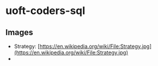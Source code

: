 # uoft-coders-sql

## Images

- Strategy: [https://en.wikipedia.org/wiki/File:Strategy.jpg](https://en.wikipedia.org/wiki/File:Strategy.jpg)
- 